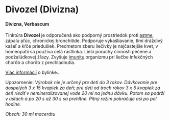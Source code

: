 Divozel (Divizna)
=================

#### Divizna, Verbascum

Tinktúra **Divozel** je odporučená ako podporný prostriedok proti
[astme](/sip/diagnozy/asthma), zápalu pľúc, chronickej
bronchitíde. Podporuje vykašliavanie, tlmí dráždivý kašeľ a kŕče priedušiek.
Predmetom zberu liečivky je najčastejšie kvet, v homeopatií sa používa celá
rastlinka. Lieči poruchy činnosti pečene a podžalúdkovej žľazy. Zvyšuje
[imunitu](/sip/diagnozy/imunita) organizmu pri liečbe infekčných
chorôb a chorôb z prechladnutia.

[Viac informácií](/sip/bylinky/divozel-velkokvety/) o bylinke…

Upozornenie: *Výrobok nie je určený pre deti do 3 rokov. Dávkovanie pre
dospelých 3 x 15 kvapiek za deň; pre deti od troch rokov 3 x 5 kvapiek za deň
riediť v nemineralizovanej vode 20 ml na jednu dávku. Potom sa podrží v ústach a
po 20 s až 30 s sa prehltne. Pitný režim pokračuje asi po pol hodine.*

*Obsah: 30 ml macerátu*

